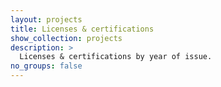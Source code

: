 ```yaml
---
layout: projects
title: Licenses & certifications
show_collection: projects
description: >
  Licenses & certifications by year of issue.
no_groups: false
---
```


